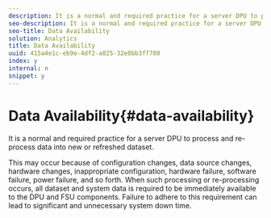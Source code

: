 ```yaml
---
description: It is a normal and required practice for a server DPU to process and re-process data into new or refreshed dataset.
seo-description: It is a normal and required practice for a server DPU to process and re-process data into new or refreshed dataset.
seo-title: Data Availability
solution: Analytics
title: Data Availability
uuid: 415a4e1c-eb9e-4df2-a825-32e0bb3ff780
index: y
internal: n
snippet: y
---
```


# Data Availability{#data-availability}

It is a normal and required practice for a server DPU to process and re-process data into new or refreshed dataset.

This may occur because of configuration changes, data source changes, hardware changes, inappropriate configuration, hardware failure, software failure, power failure, and so forth. When such processing or re-processing occurs, all dataset and system data is required to be immediately available to the DPU and FSU components. Failure to adhere to this requirement can lead to significant and unnecessary system down time. 
